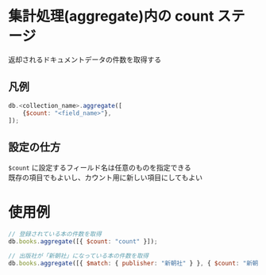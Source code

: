 # 集計処理(aggregate)内の count ステージ

返却されるドキュメントデータの件数を取得する

## 凡例

```js
db.<collection_name>.aggregate([
	{$count: "<field_name>"},
]);
```

## 設定の仕方

`$count` に設定するフィールド名は任意のものを指定できる  
既存の項目でもよいし、カウント用に新しい項目にしてもよい

# 使用例

```js
// 登録されている本の件数を取得
db.books.aggregate([{ $count: "count" }]);
```

```js
// 出版社が「新朝社」になっている本の件数を取得
db.books.aggregate([{ $match: { publisher: "新朝社" } }, { $count: "新朝社" }]);
```
